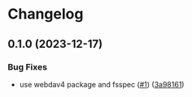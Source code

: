 # Changelog

## 0.1.0 (2023-12-17)


### Bug Fixes

* use webdav4 package and fsspec ([#1](https://github.com/snakemake/snakemake-storage-plugin-webdav/issues/1)) ([3a98161](https://github.com/snakemake/snakemake-storage-plugin-webdav/commit/3a981616cedb8148fce2ea4e98736a52889b925a))
